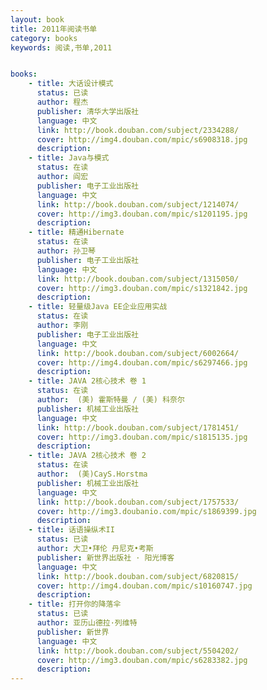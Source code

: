 ```yaml
---
layout: book
title: 2011年阅读书单
category: books
keywords: 阅读,书单,2011


books: 
    - title: 大话设计模式
      status: 已读
      author: 程杰 
      publisher: 清华大学出版社
      language: 中文
      link: http://book.douban.com/subject/2334288/
      cover: http://img4.douban.com/mpic/s6908318.jpg
      description: 
    - title: Java与模式
      status: 在读
      author: 阎宏 
      publisher: 电子工业出版社
      language: 中文
      link: http://book.douban.com/subject/1214074/
      cover: http://img3.douban.com/mpic/s1201195.jpg
      description:      
    - title: 精通Hibernate
      status: 在读
      author: 孙卫琴 
      publisher: 电子工业出版社
      language: 中文
      link: http://book.douban.com/subject/1315050/
      cover: http://img3.douban.com/mpic/s1321842.jpg
      description:   
    - title: 轻量级Java EE企业应用实战
      status: 在读
      author: 李刚 
      publisher: 电子工业出版社
      language: 中文
      link: http://book.douban.com/subject/6002664/
      cover: http://img4.douban.com/mpic/s6297466.jpg
      description:       
    - title: JAVA 2核心技术 卷 1
      status: 在读
      author:  (美) 霍斯特曼 / (美) 科奈尔 
      publisher: 机械工业出版社
      language: 中文
      link: http://book.douban.com/subject/1781451/
      cover: http://img3.douban.com/mpic/s1815135.jpg
      description:   
    - title: JAVA 2核心技术 卷 2
      status: 在读
      author:  (美)CayS.Horstma 
      publisher: 机械工业出版社
      language: 中文
      link: http://book.douban.com/subject/1757533/
      cover: http://img3.doubanio.com/mpic/s1869399.jpg
      description:                  
    - title: 话语操纵术II
      status: 已读
      author: 大卫•拜伦 丹尼克•考斯 
      publisher: 新世界出版社 · 阳光博客
      language: 中文
      link: http://book.douban.com/subject/6820815/
      cover: http://img4.douban.com/mpic/s10160747.jpg
      description:   
    - title: 打开你的降落伞
      status: 已读
      author: 亚历山德拉·列维特  
      publisher: 新世界
      language: 中文
      link: http://book.douban.com/subject/5504202/
      cover: http://img3.douban.com/mpic/s6283382.jpg
      description: 
---
```


